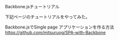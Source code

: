 Backbone.jsチュートリアル

下記ページのチュートリアルをやってみた。

Backbone.jsでSingle page アプリケーションを作る方法
https://github.com/mitsuruog/SPA-with-Backbone
